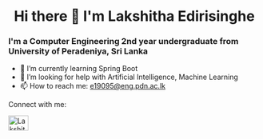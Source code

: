 <h1 align="center"> Hi there 👋 I'm Lakshitha Edirisinghe </h1>
<h3>I'm a <b>Computer Engineering</b> 2nd year undergraduate from University of Peradeniya, Sri Lanka</h3>


- 🌱 I’m currently learning Spring Boot
- 🤔 I’m looking for help with Artificial Intelligence, Machine Learning
- 📫 How to reach me: e19095@eng.pdn.ac.lk

Connect with me:
<p>
<a href="https://www.linkedin.com/in/lakshitha-edirisinghe-128633244/">
  <img align="center" src="https://raw.githubusercontent.com/rahuldkjain/github-profile-readme-generator/master/src/images/icons/Social/linked-in-alt.svg" alt="Lakshitha Edirisinghe" height="30" width="40" />
</a>
</p>
